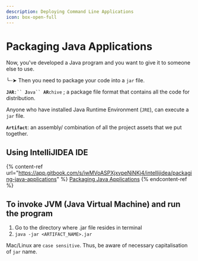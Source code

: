 ```yaml
---
description: Deploying Command Line Applications
icon: box-open-full
---
```


# Packaging Java Applications

Now, you've developed a Java program and you want to give it to someone else to use.

╰┈➤ Then you need to package your code into a `jar` file.

**`JAR`**`:`` `**`J`**`ava`` `**`AR`**`chive` ; a package file format that contains all the code for distribution.



Anyone who have installed Java Runtime Environment (`JRE`), can execute a `jar` file.



**`Artifact`**: an assembly/ combination of all the project assets that we put together.



## Using IntelliJIDEA IDE

{% content-ref url="https://app.gitbook.com/s/iwMVoASPXjxvpeNiNKj4/intellijidea/packaging-java-applications" %}
[Packaging Java Applications](https://app.gitbook.com/s/iwMVoASPXjxvpeNiNKj4/intellijidea/packaging-java-applications)
{% endcontent-ref %}





## To invoke JVM (Java Virtual Machine) and run the program

1. Go to the directory where .jar file resides in terminal
2. `java -jar <ARTIFACT_NAME>.jar`

Mac/Linux are `case sensitive`. Thus, be aware of necessary capitalisation of `jar` name.

